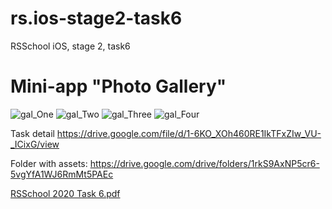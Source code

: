 # rs.ios-stage2-task6
RSSchool iOS, stage 2, task6

# Mini-app "Photo Gallery"

![gal_One](https://user-images.githubusercontent.com/61166305/113026754-10521680-9192-11eb-9e53-3e981cbdc2b7.JPG)
![gal_Two](https://user-images.githubusercontent.com/61166305/113026758-121bda00-9192-11eb-8b64-2fec819186e9.JPG)
![gal_Three](https://user-images.githubusercontent.com/61166305/113026765-134d0700-9192-11eb-9c20-c57f40009fde.JPG)
![gal_Four](https://user-images.githubusercontent.com/61166305/113026770-1516ca80-9192-11eb-90af-bfef2a0c0acd.JPG)






Task detail
https://drive.google.com/file/d/1-6KO_XOh460RE1IkTFxZIw_VU-_ICixG/view

Folder with assets:
https://drive.google.com/drive/folders/1rkS9AxNP5cr6-5vgYfA1WJ6RmMt5PAEc


[RSSchool 2020 Task 6.pdf](https://github.com/kill-me-baby/rs.ios-stage2-task6/files/6159967/RSSchool.2020.Task.6.pdf)
